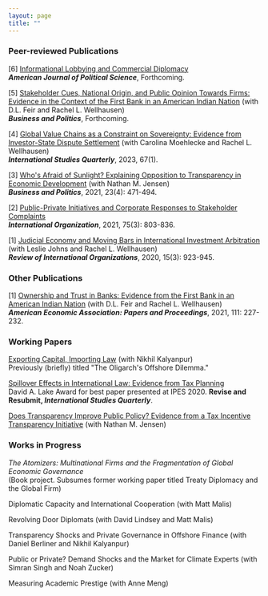 ```yaml
---
layout: page
title: ""
---
```


### Peer-reviewed Publications

[6] [Informational Lobbying and Commercial Diplomacy](assets/T4_ajps.pdf)<br>
**_American Journal of Political Science_**, Forthcoming.

[5] [Stakeholder Cues, National Origin, and Public Opinion Towards Firms: Evidence in the Context of the First Bank in an American Indian Nation](assets/wft_bap_forthcoming.pdf) (with D.L. Feir and Rachel L. Wellhausen)<br>
**_Business and Politics_**, Forthcoming.

[4] [Global Value Chains as a Constraint on Sovereignty: Evidence from Investor-State Dispute Settlement](assets/sqad007.pdf) (with Carolina Moehlecke and Rachel L. Wellhausen)<br>
**_International Studies Quarterly_**, 2023, 67(1).

[3] [Who's Afraid of Sunlight? Explaining Opposition to Transparency in Economic Development](assets/TJ_BAP_final.pdf) (with Nathan M. Jensen)<br>
  **_Business and Politics_**, 2021, 23(4): 471-494.

[2] [Public-Private Initiatives and Corporate Responses to Stakeholder Complaints](assets/Thrall_IO_2021_final.pdf)<br>
**_International Organization_**, 2021, 75(3): 803-836.

[1] [Judicial Economy and Moving Bars in International Investment Arbitration](assets/JTW_RIO_final.pdf) (with Leslie Johns and Rachel L. Wellhausen)<br>
**_Review of International Organizations_**, 2020, 15(3): 923-945.

### Other Publications

[1] [Ownership and Trust in Banks: Evidence from the First Bank in an American Indian Nation](assets/ASSA_Draft_PP_7Jan2020_v2.pdf) (with D.L. Feir and Rachel L. Wellhausen)<br>
**_American Economic Association: Papers and Proceedings_**, 2021, 111: 227-232.

### Working Papers

[Exporting Capital, Importing Law](assets/kalyanpur_thrall_march_2023.pdf) (with Nikhil Kalyanpur)<br>
Previously (briefly) titled "The Oligarch's Offshore Dilemma."

[Spillover Effects in International Law: Evidence from Tax Planning](assets/taxplanning_feb_8_2024.pdf) <br>
David A. Lake Award for best paper presented at IPES 2020. **Revise and Resubmit, _International Studies Quarterly_**.

[Does Transparency Improve Public Policy? Evidence from a Tax Incentive Transparency Initiative](assets/gasb_anon_bjps.pdf) (with Nathan M. Jensen)

### Works in Progress

_The Atomizers: Multinational Firms and the Fragmentation of Global Economic Governance_ <br>
(Book project. Subsumes former working paper titled Treaty Diplomacy and the Global Firm)

Diplomatic Capacity and International Cooperation (with Matt Malis)

Revolving Door Diplomats (with David Lindsey and Matt Malis)

Transparency Shocks and Private Governance in Offshore Finance (with Daniel Berliner and Nikhil Kalyanpur)

Public or Private? Demand Shocks and the Market for Climate Experts (with Simran Singh and Noah Zucker)

Measuring Academic Prestige (with Anne Meng)


